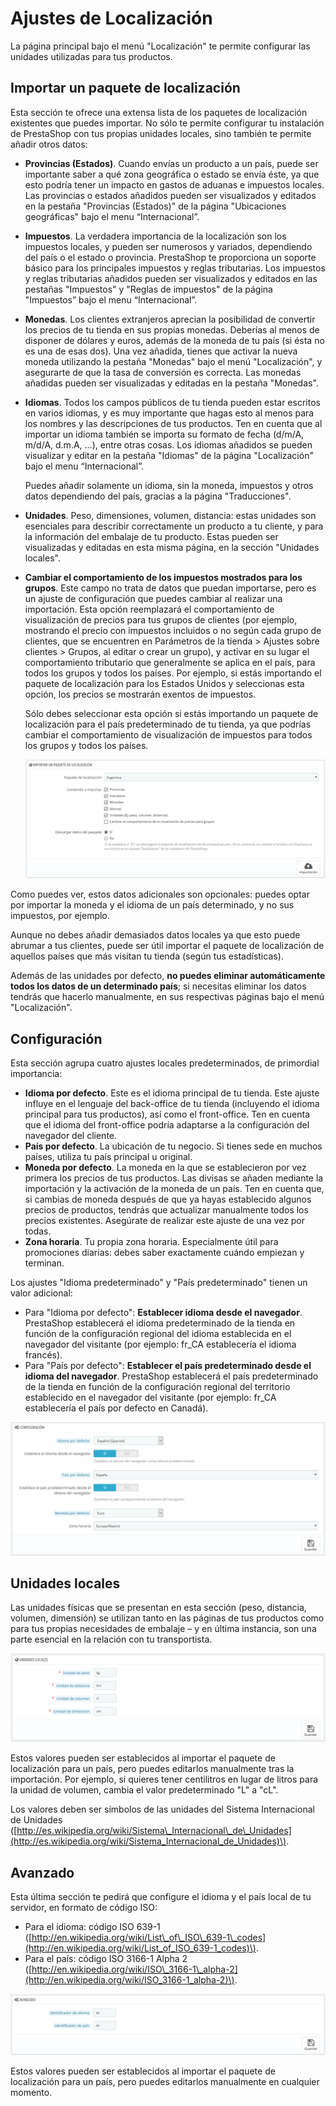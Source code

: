# Ajustes de Localización

La página principal bajo el menú "Localización" te permite configurar las unidades utilizadas para tus productos.

## Importar un paquete de localización <a id="AjustesdeLocalizaci&#xF3;n-Importarunpaquetedelocalizaci&#xF3;n"></a>

Esta sección te ofrece una extensa lista de los paquetes de localización existentes que puedes importar. No sólo te permite configurar tu instalación de PrestaShop con tus propias unidades locales, sino también te permite añadir otros datos:

* **Provincias \(Estados\)**. Cuando envías un producto a un país, puede ser importante saber a qué zona geográfica o estado se envía éste, ya que esto podría tener un impacto en gastos de aduanas e impuestos locales. Las provincias o estados añadidos pueden ser visualizados y editados en la pestaña "Provincias \(Estados\)" de la página "Ubicaciones geográficas" bajo el menu “Internacional”.
* **Impuestos**. La verdadera importancia de la localización son los impuestos locales, y pueden ser numerosos y variados, dependiendo del país o el estado o provincia. PrestaShop te proporciona un soporte básico para los principales impuestos y reglas tributarias. Los impuestos y reglas tributarias añadidos pueden ser visualizados y editados en las pestañas "Impuestos" y "Reglas de impuestos" de la página "Impuestos” bajo el menu “Internacional”.
* **Monedas**. Los clientes extranjeros aprecian la posibilidad de convertir los precios de tu tienda en sus propias monedas. Deberías al menos de disponer de dólares y euros, además de la moneda de tu país \(si ésta no es una de esas dos\). Una vez añadida, tienes que activar la nueva moneda utilizando la pestaña "Monedas" bajo el menú "Localización", y asegurarte de que la tasa de conversión es correcta. Las monedas añadidas pueden ser visualizadas y editadas en la pestaña "Monedas".
* **Idiomas**. Todos los campos públicos de tu tienda pueden estar escritos en varios idiomas, y es muy importante que hagas esto al menos para los nombres y las descripciones de tus productos. Ten en cuenta que al importar un idioma también se importa su formato de fecha \(d/m/A, m/d/A, d.m.A, ...\), entre otras cosas. Los idiomas añadidos se pueden visualizar y editar en la pestaña "Idiomas" de la página "Localización" bajo el menu “Internacional”.

  Puedes añadir solamente un idioma, sin la moneda, impuestos y otros datos dependiendo del país, gracias a la página "Traducciones".

* **Unidades**. Peso, dimensiones, volumen, distancia: estas unidades son esenciales para describir correctamente un producto a tu cliente, y para la información del embalaje de tu producto. Estas pueden ser visualizadas y editadas en esta misma página, en la sección "Unidades locales".
* **Cambiar el comportamiento de los impuestos mostrados para los grupos**. Este campo no trata de datos que puedan importarse, pero es un ajuste de configuración que puedes cambiar al realizar una importación. Esta opción reemplazará el comportamiento de visualización de precios para tus grupos de clientes \(por ejemplo, mostrando el precio con impuestos incluidos o no según cada grupo de clientes, que se encuentren en Parámetros de la tienda &gt; Ajustes sobre clientes &gt; Grupos, al editar o crear un grupo\), y activar en su lugar el comportamiento tributario que generalmente se aplica en el país, para todos los grupos y todos los países. Por ejemplo, si estás importando el paquete de localización para los Estados Unidos y seleccionas esta opción, los precios se mostrarán exentos de impuestos.

  Sólo debes seleccionar esta opción si estás importando un paquete de localización para el país predeterminado de tu tienda, ya que podrías cambiar el comportamiento de visualización de impuestos para todos los grupos y todos los países.

  ![](../../../../.gitbook/assets/54265318.png)

Como puedes ver, estos datos adicionales son opcionales: puedes optar por importar la moneda y el idioma de un país determinado, y no sus impuestos, por ejemplo.

Aunque no debes añadir demasiados datos locales ya que esto puede abrumar a tus clientes, puede ser útil importar el paquete de localización de aquellos países que más visitan tu tienda \(según tus estadísticas\).

Además de las unidades por defecto, **no puedes eliminar automáticamente todos los datos de un determinado país**; si necesitas eliminar los datos tendrás que hacerlo manualmente, en sus respectivas páginas bajo el menú "Localización".

## Configuración <a id="AjustesdeLocalizaci&#xF3;n-Configuraci&#xF3;n"></a>

Esta sección agrupa cuatro ajustes locales predeterminados, de primordial importancia:

* **Idioma por defecto**. Este es el idioma principal de tu tienda. Este ajuste influye en el lenguaje del back-office de tu tienda \(incluyendo el idioma principal para tus productos\), así como el front-office. Ten en cuenta que el idioma del front-office podría adaptarse a la configuración del navegador del cliente.
* **País por defecto**. La ubicación de tu negocio. Si tienes sede en muchos países, utiliza tu país principal u original.
* **Moneda por defecto**. La moneda en la que se establecieron por vez primera los precios de tus productos. Las divisas se añaden mediante la importación y la activación de la moneda de un país. Ten en cuenta que, si cambias de moneda después de que ya hayas establecido algunos precios de productos, tendrás que actualizar manualmente todos los precios existentes. Asegúrate de realizar este ajuste de una vez por todas.
* **Zona horaria**. Tu propia zona horaria. Especialmente útil para promociones diarias: debes saber exactamente cuándo empiezan y terminan.

Los ajustes "Idioma predeterminado" y "País predeterminado" tienen un valor adicional:

* Para "Idioma por defecto": **Establecer idioma desde el navegador**. PrestaShop establecerá el idioma predeterminado de la tienda en función de la configuración regional del idioma establecida en el navegador del visitante \(por ejemplo: fr\_CA establecería el idioma francés\).
* Para "País por defecto": **Establecer el país predeterminado desde el idioma del navegador**. PrestaShop establecerá el país predeterminado de la tienda en función de la configuración regional del territorio establecido en el navegador del visitante \(por ejemplo: fr\_CA establecería el país por defecto en Canadá\).

![](../../../../.gitbook/assets/54265320.png)

## Unidades locales <a id="AjustesdeLocalizaci&#xF3;n-Unidadeslocales"></a>

Las unidades físicas que se presentan en esta sección \(peso, distancia, volumen, dimensión\) se utilizan tanto en las páginas de tus productos como para tus propias necesidades de embalaje – y en última instancia, son una parte esencial en la relación con tu transportista.

![](../../../../.gitbook/assets/54265323.png)

Estos valores pueden ser establecidos al importar el paquete de localización para un país, pero puedes editarlos manualmente tras la importación. Por ejemplo, si quieres tener centilitros en lugar de litros para la unidad de volumen, cambia el valor predeterminado "L" a "cL".

Los valores deben ser símbolos de las unidades del Sistema Internacional de Unidades \([http://es.wikipedia.org/wiki/Sistema\_Internacional\_de\_Unidades](http://es.wikipedia.org/wiki/Sistema_Internacional_de_Unidades)\).

## Avanzado <a id="AjustesdeLocalizaci&#xF3;n-Avanzado"></a>

Esta última sección te pedirá que configure el idioma y el país local de tu servidor, en formato de código ISO:

* Para el idioma: código ISO 639-1 \([http://en.wikipedia.org/wiki/List\_of\_ISO\_639-1\_codes](http://en.wikipedia.org/wiki/List_of_ISO_639-1_codes)\).
* Para el país: código ISO 3166-1 Alpha 2 \([http://en.wikipedia.org/wiki/ISO\_3166-1\_alpha-2](http://en.wikipedia.org/wiki/ISO_3166-1_alpha-2)\).

![](../../../../.gitbook/assets/54265327.png)

Estos valores pueden ser establecidos al importar el paquete de localización para un país, pero puedes editarlos manualmente en cualquier momento.

